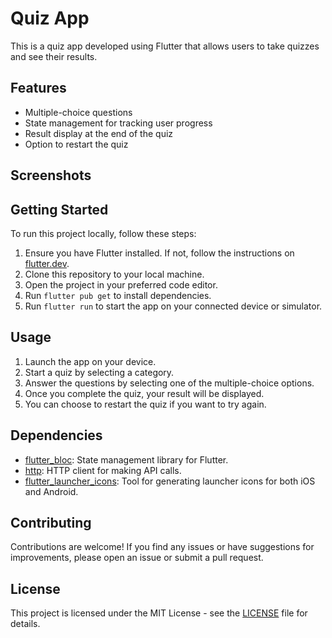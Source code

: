 # Quiz App

This is a quiz app developed using Flutter that allows users to take quizzes and see their results.

## Features

- Multiple-choice questions
- State management for tracking user progress
- Result display at the end of the quiz
- Option to restart the quiz

## Screenshots



## Getting Started

To run this project locally, follow these steps:

1. Ensure you have Flutter installed. If not, follow the instructions on [flutter.dev](https://flutter.dev/docs/get-started/install).
2. Clone this repository to your local machine.
3. Open the project in your preferred code editor.
4. Run `flutter pub get` to install dependencies.
5. Run `flutter run` to start the app on your connected device or simulator.

## Usage

1. Launch the app on your device.
2. Start a quiz by selecting a category.
3. Answer the questions by selecting one of the multiple-choice options.
4. Once you complete the quiz, your result will be displayed.
5. You can choose to restart the quiz if you want to try again.

## Dependencies

- [flutter_bloc](https://pub.dev/packages/flutter_bloc): State management library for Flutter.
- [http](https://pub.dev/packages/http): HTTP client for making API calls.
- [flutter_launcher_icons](https://pub.dev/packages/flutter_launcher_icons): Tool for generating launcher icons for both iOS and Android.

## Contributing

Contributions are welcome! If you find any issues or have suggestions for improvements, please open an issue or submit a pull request.

## License

This project is licensed under the MIT License - see the [LICENSE](LICENSE) file for details.
